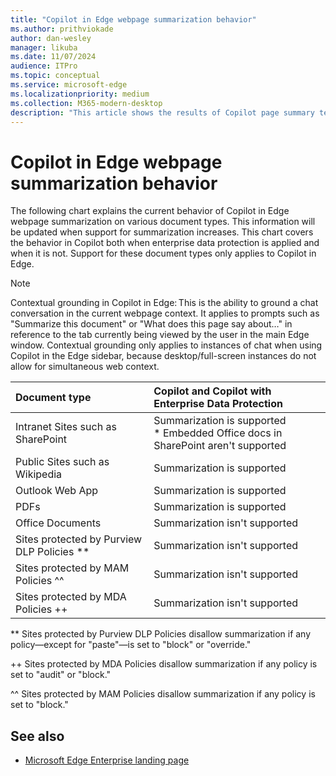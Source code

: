 ```yaml
---
title: "Copilot in Edge webpage summarization behavior"
ms.author: prithviokade
author: dan-wesley
manager: likuba
ms.date: 11/07/2024
audience: ITPro
ms.topic: conceptual
ms.service: microsoft-edge
ms.localizationpriority: medium
ms.collection: M365-modern-desktop
description: "This article shows the results of Copilot page summary tests."
---
```


# Copilot in Edge webpage summarization behavior

The following chart explains the current behavior of Copilot in Edge webpage summarization on various document types. This information will be updated when support for summarization increases. This chart covers the behavior in Copilot both when enterprise data protection is applied and when it is not. Support for these document types only applies to Copilot in Edge.

> [!NOTE]
> Contextual grounding in Copilot in Edge: This is the ability to ground a chat conversation in the current webpage context. It applies to prompts such as "Summarize this document" or "What does this page say about…" in reference to the tab currently being viewed by the user in the main Edge window. Contextual grounding only applies to instances of chat when using Copilot in the Edge sidebar, because desktop/full-screen instances do not allow for simultaneous web context.

| Document type | Copilot and Copilot with Enterprise Data Protection |
|:-----|:-----|
| Intranet Sites such as SharePoint | Summarization is supported<br>\* Embedded Office docs in SharePoint aren't supported |
| Public Sites such as Wikipedia    | Summarization is supported |
| Outlook Web App                   | Summarization is supported |
| PDFs                              | Summarization is supported |
| Office Documents                  | Summarization isn't supported |
| Sites protected by Purview DLP Policies ** | Summarization isn't supported |
| Sites protected by MAM Policies ^^   |  Summarization isn't supported |
| Sites protected by MDA Policies ++ | Summarization isn't supported |

** Sites protected by Purview DLP Policies disallow summarization if any policy&mdash;except for "paste"&mdash;is set to "block" or "override."

++ Sites protected by MDA Policies disallow summarization if any policy is set to "audit" or "block."

^^ Sites protected by MAM Policies disallow summarization if any policy is set to "block."

## See also

- [Microsoft Edge Enterprise landing page](https://aka.ms/EdgeEnterprise)
